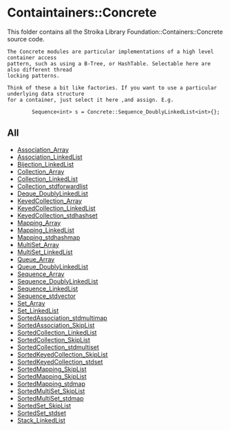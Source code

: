 # Containtainers::Concrete

This folder contains all the Stroika Library Foundation::Containers::Concrete source code.

	The Concrete modules are particular implementations of a high level container access
	pattern, such as using a B-Tree, or HashTable. Selectable here are also different thread
	locking patterns.

	Think of these a bit like factories. If you want to use a particular underlying data structure
	for a container, just select it here ,and assign. E.g.

~~~
		Sequence<int> s = Concrete::Sequence_DoublyLinkedList<int>{};
~~~

## All
  - [Association_Array](Association_Array.h)
  - [Association_LinkedList](Association_LinkedList.h)
  - [Bijection_LinkedList](Bijection_LinkedList.h)
  - [Collection_Array](Collection_Array.h)
  - [Collection_LinkedList](Collection_LinkedList.h)
  - [Collection_stdforwardlist](Collection_stdforwardlist.h)
  - [Deque_DoublyLinkedList](Deque_DoublyLinkedList.h)
  - [KeyedCollection_Array](KeyedCollection_Array.h)
  - [KeyedCollection_LinkedList](KeyedCollection_LinkedList.h)
  - [KeyedCollection_stdhashset](KeyedCollection_stdhashset.h)
  - [Mapping_Array](Mapping_Array.hh)
  - [Mapping_LinkedList](Mapping_LinkedList.h)
  - [Mapping_stdhashmap](Mapping_stdhashmap.h)
  - [MultiSet_Array](MultiSet_Array.h)
  - [MultiSet_LinkedList](MultiSet_LinkedList.h)
  - [Queue_Array](Queue_Array.h)
  - [Queue_DoublyLinkedList](Queue_DoublyLinkedList.h)
  - [Sequence_Array](Sequence_Array.h)
  - [Sequence_DoublyLinkedList](Sequence_DoublyLinkedList.h)
  - [Sequence_LinkedList](Sequence_LinkedList.h)
  - [Sequence_stdvector](Sequence_stdvector.h)
  - [Set_Array](Set_Array.h)
  - [Set_LinkedList](Set_LinkedList.h)
  - [SortedAssociation_stdmultimap](SortedAssociation_stdmultimap.h)
  - [SortedAssociation_SkipList](SortedAssociation_SkipList.h)
  - [SortedCollection_LinkedList](SortedCollection_LinkedList.h)
  - [SortedCollection_SkipList](SortedCollection_SkipList.h)
  - [SortedCollection_stdmultiset](SortedCollection_stdmultiset.h)
  - [SortedKeyedCollection_SkipList](SortedKeyedCollection_SkipList.h)
  - [SortedKeyedCollection_stdset](SortedKeyedCollection_stdset.h)
  - [SortedMapping_SkipList](SortedMapping_SkipList.h)
  - [SortedMapping_SkipList](SortedMapping_stdmap.h)
  - [SortedMapping_stdmap](SortedMapping_stdmap.h)
  - [SortedMultiSet_SkipList](SortedMultiSet_SkipList.h)
  - [SortedMultiSet_stdmap](SortedMultiSet_stdmap.h)
  - [SortedSet_SkipList](SortedSet_SkipList.h)
  - [SortedSet_stdset](SortedSet_stdset.h)
  - [Stack_LinkedList](Stack_LinkedList.h)
